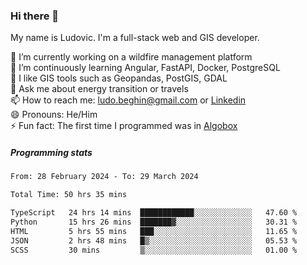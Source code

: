 ### Hi there 👋

My name is Ludovic. I'm a full-stack web and GIS developer.

 🔭 I’m currently working on a wildfire management platform<br/>
 🌱 I’m continuously learning Angular, FastAPI, Docker, PostgreSQL<br/>
 👯 I like GIS tools such as Geopandas, PostGIS, GDAL<br/>
 💬 Ask me about energy transition or travels<br/>
 📫 How to reach me: ludo.beghin@gmail.com or [Linkedin](https://www.linkedin.com/in/ludovic-beghin/)<br/>
 😄 Pronouns: He/Him<br/>
 ⚡ Fun fact: The first time I programmed was in [Algobox](https://fr.wikipedia.org/wiki/Algobox)<br/>

##### Programming stats
<!--START_SECTION:waka-->

```txt
From: 28 February 2024 - To: 29 March 2024

Total Time: 50 hrs 35 mins

TypeScript   24 hrs 14 mins  ████████████░░░░░░░░░░░░░   47.60 %
Python       15 hrs 26 mins  ███████▓░░░░░░░░░░░░░░░░░   30.31 %
HTML         5 hrs 55 mins   ███░░░░░░░░░░░░░░░░░░░░░░   11.65 %
JSON         2 hrs 48 mins   █▒░░░░░░░░░░░░░░░░░░░░░░░   05.53 %
SCSS         30 mins         ▒░░░░░░░░░░░░░░░░░░░░░░░░   01.00 %
```

<!--END_SECTION:waka-->
